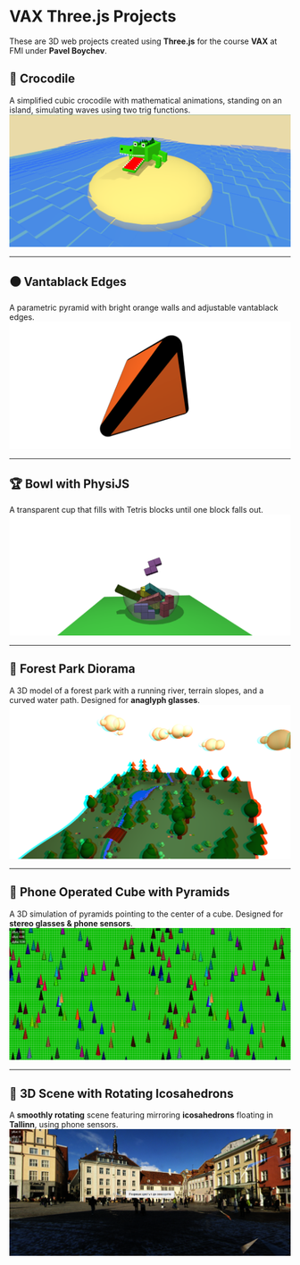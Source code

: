 # VAX Three.js Projects  

These are 3D web projects created using **Three.js** for the course **VAX** at FMI under **Pavel Boychev**.

## 🐊 Crocodile  
A simplified cubic crocodile with mathematical animations, standing on an island, simulating waves using two trig functions.  
[![Crocodile](media/thumbnail_crocodile.png)](https://suppanda9.github.io/VAX/Crocodile/Crocodile.html)  

---

## ⚫ Vantablack Edges  
A parametric pyramid with bright orange walls and adjustable vantablack edges.  
[![Vantablack Edges](media/thumbnail_vantablack_edges.png)](https://suppanda9.github.io/VAX/Vantablack%20Edges/VantablackEdges.html)  

---

## 🏆 Bowl with PhysiJS  
A transparent cup that fills with Tetris blocks until one block falls out.  
[![Bowl with PhysiJS](media/thumbnail_bowl.png)](https://suppanda9.github.io/VAX/Bowl%20with%20PhysiJS/bowl.html)  

---

## 🌲 Forest Park Diorama  
A 3D model of a forest park with a running river, terrain slopes, and a curved water path. Designed for **anaglyph glasses**.  
[![Forest Park Diorama](media/thumbnail_forest_park_diorama.png)](https://suppanda9.github.io/VAX/Forest%20Park%20Diorama/ForestParkDiorama.html)  

---

## 📱 Phone Operated Cube with Pyramids  
A 3D simulation of pyramids pointing to the center of a cube. Designed for **stereo glasses & phone sensors**.  
[![Cube with Pyramids](media/thumbnail_cube_pyramids.png)](https://suppanda9.github.io/VAX/Phone%20Operated%20Cube%20with%20Pyramids/cubePyramids.html)  

---

## 🔷 3D Scene with Rotating Icosahedrons  
A **smoothly rotating** scene featuring mirroring **icosahedrons** floating in **Tallinn**, using phone sensors.  
[![3D Scene](media/thumbnail_talinn.png)](https://suppanda9.github.io/VAX/3D%20Scene%20with%20Rotating%20Icosahedrons/3DSceneWithRotatingIcosahedrons.html)  
